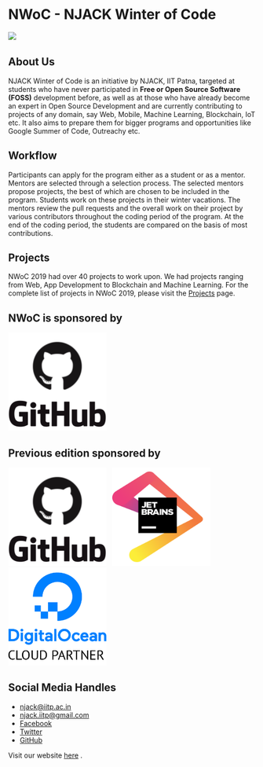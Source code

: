 <h1> NWoC - NJACK Winter of Code</h1>
<img src="nwocLogo.jpg"/>

<h2>About Us</h2>
<p>NJACK Winter of Code is an initiative by NJACK, IIT Patna, targeted at students who have never participated in <b>Free or Open Source Software (FOSS)</b> development before, as well as at those who have already become an expert in Open Source Development and are currently contributing to projects of any domain, say Web, Mobile, Machine Learning, Blockchain, IoT etc. It also aims to prepare them for bigger programs and opportunities like Google Summer of Code, Outreachy etc.</p>

<h2>Workflow</h2>
<p>Participants can apply for the program either as a student or as a mentor. Mentors are selected through a selection process. The selected mentors propose projects, the best of which are chosen to be included in the program. Students work on these projects in their winter vacations. The mentors review the pull requests and the overall work on their project by various contributors throughout the coding period of the program. At the end of the coding period, the students are compared on the basis of most contributions.</p>

<h2>Projects</h2>
<p>NWoC 2019 had over 40 projects to work upon. We had projects ranging from Web, App Development to Blockchain and Machine Learning. For the complete list of projects in NWoC 2019, please visit the <a href="/projects.html">Projects</a> page.</p>

<h2>NWoC is sponsored by</h2>
<a href="https://www.github.com/" target="_blank"><img class="nwoc-current-sponsors" src="./images/GitHub_Logo_custom.png" width="200" height="200"/></a>

<h2>Previous edition sponsored by</h2>
<a href="https://www.github.com/" target="_blank"><img class="nwoc-current-sponsors" src="./images/GitHub_Logo_custom.png" width="200" height="200"/></a>&nbsp;&nbsp;
<a href="https://www.jetbrains.com/" target="_blank"><img class="nwoc-current-sponsors" src="./images/jetbrains-variant-1.png" width="200" height="200"/></a>&nbsp;&nbsp;
<a href="https://www.digitalocean.com/" target="_blank"><img class="nwoc-current-sponsors" src="./images/DO_Logo_Vertical_Blue.png" width="200" height="200"/></a>

<h2>Social Media Handles</h2>
<ul>
    <li><a href="mailto:njack@iitp.ac.in?subject=[NWoC]" target="_blank">njack@iitp.ac.in</i></a></li>
    <li><a href="mailto:njack.iitp@gmail.com?subject=[NWoC]" target="_blank">njack.iitp@gmail.com</a></li>
    <li><a href="https://www.facebook.com/njack.iitp/" target="_blank">Facebook</a></li>
    <li><a href="https://twitter.com/njackiitp" target="_blank">Twitter</a></li>
    <li><a href="https://github.com/Njack-IITP/" target="_blank">GitHub</a></li>
</ul>


Visit our website <a href="https://njackwinterofcode.github.io/">here</a> .
